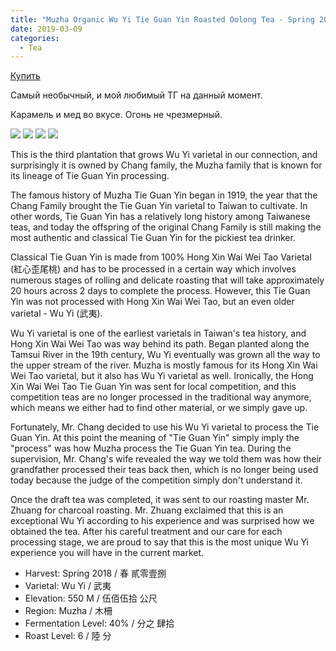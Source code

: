 ```yaml
---
title: "Muzha Organic Wu Yi Tie Guan Yin Roasted Oolong Tea - Spring 2018"
date: 2019-03-09
categories:
  - Tea
---
```


[Купить](https://taiwanoolongs.com/collections/2018-spring-oolong-teas/products/muzha-organic-wu-yi-tie-guan-yin-roasted-oolong-tea-spring-2018)

Самый необычный, и мой любимый ТГ на данный момент. 

Карамель и мед во вкусе. Огонь не чрезмерный.

![](muzha-tie-guan-yin_1.jpg)
![](muzha-tie-guan-yin_2.jpg)
![](muzha-tie-guan-yin_3.jpg)
![](muzha-tie-guan-yin_4.jpg)

This is the third plantation that grows Wu Yi varietal in our connection, and surprisingly it is owned by Chang family, the Muzha family that is known for its lineage of Tie Guan Yin processing. 

The famous history of Muzha Tie Guan Yin began in 1919, the year that the Chang Family brought the Tie Guan Yin varietal to Taiwan to cultivate.  In other words, Tie Guan Yin has a relatively long history among Taiwanese teas, and today the offspring of the original Chang Family is still making the most authentic and classical Tie Guan Yin for the pickiest tea drinker. 

Classical Tie Guan Yin is made from 100% Hong Xin Wai Wei Tao Varietal (紅心歪尾桃)  and has to be processed in a certain way which involves numerous stages of rolling and delicate roasting that will take approximately 20 hours across 2 days to complete the process. However, this Tie Guan Yin was not processed with Hong Xin Wai Wei Tao, but an even older varietal - Wu Yi (武夷). 

Wu Yi varietal is one of the earliest varietals in Taiwan's tea history, and Hong Xin Wai Wei Tao was way behind its path. Began planted along the Tamsui River in the 19th century, Wu Yi eventually was grown all the way to the upper stream of the river. Muzha is mostly famous for its Hong Xin Wai Wei Tao varietal, but it also has Wu Yi varietal as well. Ironically, the Hong Xin Wai Wei Tao Tie Guan Yin was sent for local competition, and this competition teas are no longer processed in the traditional way anymore, which means we either had to find other material, or we simply gave up.

Fortunately, Mr. Chang decided to use his Wu Yi varietal to process the Tie Guan Yin. At  this point the meaning of "Tie Guan Yin" simply imply the "process" was how Muzha process the Tie Guan Yin tea. During the supervision, Mr. Chang's wife revealed the way we told them was how their grandfather processed their teas back then, which is no longer being used today because the judge of the competition simply don't understand it. 

Once the draft tea was completed, it was sent to our roasting master Mr. Zhuang for charcoal roasting. Mr. Zhuang exclaimed that this is an exceptional Wu Yi according to his experience and was surprised how we obtained the tea. After his careful treatment and our care for each processing stage, we are proud to say that this is the most unique Wu Yi experience you will have in the current market. 

* Harvest: Spring 2018 / 春 貳零壹捌
* Varietal: Wu Yi / 武夷
* Elevation: 550 M / 伍佰伍拾 公尺
* Region: Muzha / 木柵
* Fermentation Level:  40% / 分之 肆拾
* Roast Level:  6 / 陸 分
